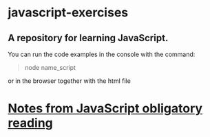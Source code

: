 # javascript-exercises

## A repository for learning JavaScript.

You can run the code examples in the console with the command:
> node name_script

or in the browser together with the html file

# [Notes from JavaScript obligatory reading](https://github.com/marcocollander/javascript-exercises/blob/main/notes/notatki-javascript.md)

